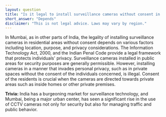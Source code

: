 ```yaml
---
layout: question
title: "Is it legal to install surveillance cameras without consent in residential areas of Mumbai?"
short_answer: "Depends"
disclaimer: "This is not legal advice. Laws may vary by region."
---
```


In Mumbai, as in other parts of India, the legality of installing surveillance cameras in residential areas without consent depends on various factors including location, purpose, and privacy considerations. The Information Technology Act, 2000, and the Indian Penal Code provide a legal framework that protects individuals' privacy. Surveillance cameras installed in public areas for security purposes are generally permissible. However, installing cameras in a manner that invades personal privacy, such as in private spaces without the consent of the individuals concerned, is illegal. Consent of the residents is crucial when the cameras are directed towards private areas such as inside homes or other private premises.

**Trivia:** India has a burgeoning market for surveillance technology, and Mumbai, being a major urban center, has seen a significant rise in the use of CCTV cameras not only for security but also for managing traffic and public behavior.
